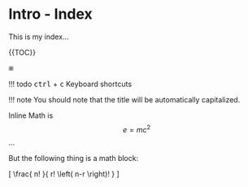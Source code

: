 # Intro - Index
This is my index...

{{TOC}}

![Stages](images/stages.png)

!!! todo
    <kbd>ctrl</kbd> + <kbd>c</kbd> Keyboard shortcuts

!!! note
    You should note that the title will be automatically capitalized.

Inline Math is $$e=mc^2$$...

But the following thing is a math block:

\[
\frac{ n! }{ r! \left( n-r \right)! }
\]
